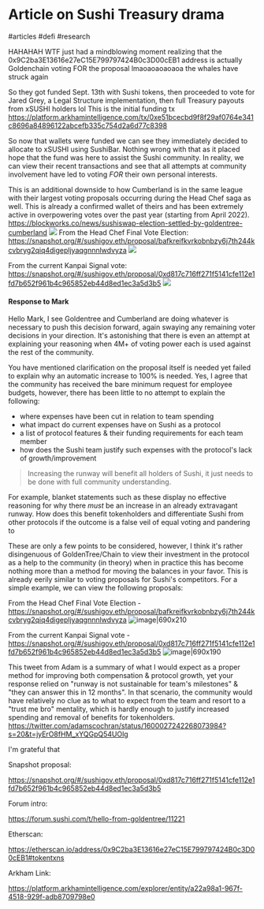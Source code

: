 # Article on Sushi Treasury drama
#articles #defi #research 


HAHAHAH WTF just had a mindblowing moment realizing that the 0x9C2ba3E13616e27eC15E799797424B0c3D00cEB1 address is actually Goldenchain voting FOR the proposal lmaoaoaoaoaoa the whales have struck again

So they got funded Sept. 13th with Sushi tokens, then proceeded to vote for Jared Grey, a Legal Structure implementation, then full Treasury payouts from xSUSHI holders lol
This is the initial funding tx
https://platform.arkhamintelligence.com/tx/0xe51bcecbd9f8f29af0764e341c8696a84896122abcefb335c754d2a6d77c8398

So now that wallets were funded we can see they immediately decided to allocate to xSUSHI using SushiBar. Nothing wrong with that as it placed hope that the fund was here to assist the Sushi community. In reality, we can view their recent transactions and see that all attempts at community involvement have led to voting *FOR* their own personal interests.

This is an additional downside to how Cumberland is in the same league with their largest voting proposals occurring during the Head Chef saga as well. This is already a confirmed wallet of theirs and has been extremely active in overpowering votes over the past year (starting from April 2022).
https://blockworks.co/news/sushiswap-election-settled-by-goldentree-cumberland
![](Pasted%20image%2020221219114014.png)
From the Head Chef Final Vote Election: https://snapshot.org/#/sushigov.eth/proposal/bafkreifkvrkobnbzy6j7th244kcvbryg2qiq4digepljyaqgnnnlwdvyza
![](Pasted%20image%2020221219114038.png)

From the current Kanpai Signal vote: https://snapshot.org/#/sushigov.eth/proposal/0xd817c716ff271f5141cfe112e1fd7b652f961b4c965852eb44d8ed1ec3a5d3b5
![](Pasted%20image%2020221219114103.png)

#### Response to Mark
Hello Mark, I see Goldentree and Cumberland are doing whatever is necessary to push this decision forward, again swaying any remaining voter decisions in your direction. It's astonishing that there is even an attempt at explaining your reasoning when 4M+ of voting power each is used against the rest of the community.

You have mentioned clarification on the proposal itself is needed yet failed to explain why an automatic increase to 100% is needed. Yes, I agree that the community has received the bare minimum request for employee budgets, however, there has been little to no attempt to explain the following:
- where expenses have been cut in relation to team spending
- what impact do current expenses have on Sushi as a protocol
- a list of protocol features & their funding requirements for each team member
- how does the Sushi team justify such expenses with the protocol's lack of growth/improvement

> Increasing the runway will benefit all holders of Sushi, it just needs to be done with full community understanding.

For example, blanket statements such as these display no effective reasoning for why there *must* be an increase in an already extravagant runway. How does this benefit tokenholders and differentiate Sushi from other protocols if the outcome is a false veil of equal voting and pandering to 

These are only a few points to be considered, however, I think it's rather disingenuous of GoldenTree/Chain to view their investment in the protocol as a help to the community (in theory) when in practice this has become nothing more than a method for moving the balances in your favor. This is already eerily similar to voting proposals for Sushi's competitors. For a simple example, we can view the following proposals:

From the Head Chef Final Vote Election - https://snapshot.org/#/sushigov.eth/proposal/bafkreifkvrkobnbzy6j7th244kcvbryg2qiq4digepljyaqgnnnlwdvyza
![image|690x210](upload://nSTUu5vubDhM5tq0DjgfA71Wnu3.png)

From the current Kanpai Signal vote - https://snapshot.org/#/sushigov.eth/proposal/0xd817c716ff271f5141cfe112e1fd7b652f961b4c965852eb44d8ed1ec3a5d3b5
![image|690x190](upload://lUv7corOebAt2wDQX8mUtL7kXux.png)

This tweet from Adam is a summary of what I would expect as a proper method for improving both compensation & protocol growth, yet your response relied on "runway is not sustainable for team's milestones" & "they can answer this in 12 months". In that scenario, the community would have relatively no clue as to what to expect from the team and resort to a "trust me bro" mentality, which is hardly enough to justify increased spending and removal of benefits for tokenholders.
https://twitter.com/adamscochran/status/1600027242268073984?s=20&t=jyErO8fHM_xYQGpQ54UOlg

I'm grateful that

Snapshot proposal:

https://snapshot.org/#/sushigov.eth/proposal/0xd817c716ff271f5141cfe112e1fd7b652f961b4c965852eb44d8ed1ec3a5d3b5

  

Forum intro:

https://forum.sushi.com/t/hello-from-goldentree/11221

  

Etherscan:

https://etherscan.io/address/0x9C2ba3E13616e27eC15E799797424B0c3D00cEB1#tokentxns

  

Arkham Link:

https://platform.arkhamintelligence.com/explorer/entity/a22a98a1-967f-4518-929f-adb8709798e0